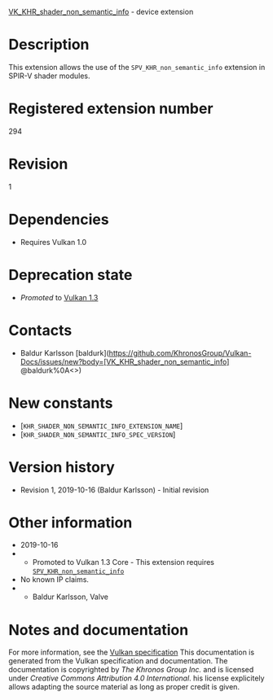 [VK_KHR_shader_non_semantic_info](https://www.khronos.org/registry/vulkan/specs/1.3-extensions/man/html/VK_KHR_shader_non_semantic_info.html) - device extension

# Description
This extension allows the use of the `SPV_KHR_non_semantic_info` extension
in SPIR-V shader modules.

# Registered extension number
294

# Revision
1

# Dependencies
- Requires Vulkan 1.0

# Deprecation state
- *Promoted* to [Vulkan 1.3](https://www.khronos.org/registry/vulkan/specs/1.3-extensions/html/vkspec.html#versions-1.3-promotions)

# Contacts
- Baldur Karlsson [baldurk](https://github.com/KhronosGroup/Vulkan-Docs/issues/new?body=[VK_KHR_shader_non_semantic_info] @baldurk%0A<<Here describe the issue or question you have about the VK_KHR_shader_non_semantic_info extension>>)

# New constants
- [`KHR_SHADER_NON_SEMANTIC_INFO_EXTENSION_NAME`]
- [`KHR_SHADER_NON_SEMANTIC_INFO_SPEC_VERSION`]

# Version history
- Revision 1, 2019-10-16 (Baldur Karlsson)  - Initial revision

# Other information
* 2019-10-16
*   - Promoted to Vulkan 1.3 Core  - This extension requires [`SPV_KHR_non_semantic_info`](https://htmlpreview.github.io/?https://github.com/KhronosGroup/SPIRV-Registry/blob/master/extensions/KHR/SPV_KHR_non_semantic_info.html) 
* No known IP claims.
*   - Baldur Karlsson, Valve
# Notes and documentation
For more information, see the [Vulkan specification](https://www.khronos.org/registry/vulkan/specs/1.3-extensions/html/vkspec.html)
This documentation is generated from the Vulkan specification and documentation.
The documentation is copyrighted by *The Khronos Group Inc.* and is licensed under *Creative Commons Attribution 4.0 International*.
his license explicitely allows adapting the source material as long as proper credit is given.
        
